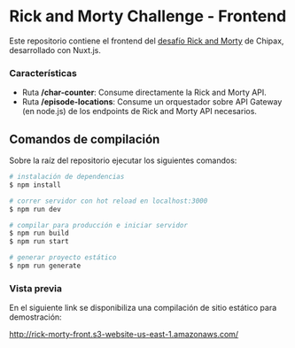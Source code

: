 # Rick and Morty Challenge - Frontend

Este repositorio contiene el frontend del [desafío Rick and Morty](https://www.notion.so/Rick-and-Morty-Challenge-84a1b794dc09429fb3178c2a24e7c217 "desafío Rick and Morty") de Chipax, desarrollado con Nuxt.js.
### Características

- Ruta **/char-counter**: Consume directamente la Rick and Morty API.
- Ruta **/episode-locations**: Consume un orquestador sobre API Gateway (en node.js) de los endpoints de Rick and Morty API necesarios.


## Comandos de compilación
Sobre la raíz del repositorio ejecutar los siguientes comandos:

```bash
# instalación de dependencias
$ npm install

# correr servidor con hot reload en localhost:3000
$ npm run dev

# compilar para producción e iniciar servidor
$ npm run build
$ npm run start

# generar proyecto estático
$ npm run generate
```

### Vista previa

En el siguiente link se disponibiliza una compilación de sitio estático para demostración:

http://rick-morty-front.s3-website-us-east-1.amazonaws.com/
